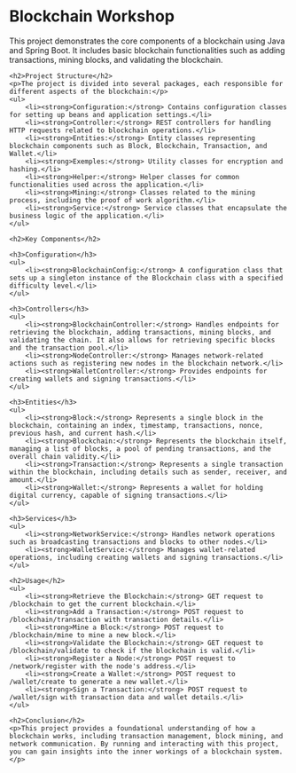 <!DOCTYPE html>
<html lang="en">
<head>
    <meta charset="UTF-8">
    <meta name="viewport" content="width=device-width, initial-scale=1.0">
    <title>Blockchain Workshop</title>
</head>
<body>
    <h1>Blockchain Workshop</h1>
    <p>This project demonstrates the core components of a blockchain using Java and Spring Boot. It includes basic blockchain functionalities such as adding transactions, mining blocks, and validating the blockchain.</p>
    
    <h2>Project Structure</h2>
    <p>The project is divided into several packages, each responsible for different aspects of the blockchain:</p>
    <ul>
        <li><strong>Configuration:</strong> Contains configuration classes for setting up beans and application settings.</li>
        <li><strong>Controller:</strong> REST controllers for handling HTTP requests related to blockchain operations.</li>
        <li><strong>Entities:</strong> Entity classes representing blockchain components such as Block, Blockchain, Transaction, and Wallet.</li>
        <li><strong>Exemples:</strong> Utility classes for encryption and hashing.</li>
        <li><strong>Helper:</strong> Helper classes for common functionalities used across the application.</li>
        <li><strong>Mining:</strong> Classes related to the mining process, including the proof of work algorithm.</li>
        <li><strong>Service:</strong> Service classes that encapsulate the business logic of the application.</li>
    </ul>

    <h2>Key Components</h2>

    <h3>Configuration</h3>
    <ul>
        <li><strong>BlockchainConfig:</strong> A configuration class that sets up a singleton instance of the Blockchain class with a specified difficulty level.</li>
    </ul>

    <h3>Controllers</h3>
    <ul>
        <li><strong>BlockchainController:</strong> Handles endpoints for retrieving the blockchain, adding transactions, mining blocks, and validating the chain. It also allows for retrieving specific blocks and the transaction pool.</li>
        <li><strong>NodeController:</strong> Manages network-related actions such as registering new nodes in the blockchain network.</li>
        <li><strong>WalletController:</strong> Provides endpoints for creating wallets and signing transactions.</li>
    </ul>

    <h3>Entities</h3>
    <ul>
        <li><strong>Block:</strong> Represents a single block in the blockchain, containing an index, timestamp, transactions, nonce, previous hash, and current hash.</li>
        <li><strong>Blockchain:</strong> Represents the blockchain itself, managing a list of blocks, a pool of pending transactions, and the overall chain validity.</li>
        <li><strong>Transaction:</strong> Represents a single transaction within the blockchain, including details such as sender, receiver, and amount.</li>
        <li><strong>Wallet:</strong> Represents a wallet for holding digital currency, capable of signing transactions.</li>
    </ul>

    <h3>Services</h3>
    <ul>
        <li><strong>NetworkService:</strong> Handles network operations such as broadcasting transactions and blocks to other nodes.</li>
        <li><strong>WalletService:</strong> Manages wallet-related operations, including creating wallets and signing transactions.</li>
    </ul>

    <h2>Usage</h2>
    <ul>
        <li><strong>Retrieve the Blockchain:</strong> GET request to /blockchain to get the current blockchain.</li>
        <li><strong>Add a Transaction:</strong> POST request to /blockchain/transaction with transaction details.</li>
        <li><strong>Mine a Block:</strong> POST request to /blockchain/mine to mine a new block.</li>
        <li><strong>Validate the Blockchain:</strong> GET request to /blockchain/validate to check if the blockchain is valid.</li>
        <li><strong>Register a Node:</strong> POST request to /network/register with the node's address.</li>
        <li><strong>Create a Wallet:</strong> POST request to /wallet/create to generate a new wallet.</li>
        <li><strong>Sign a Transaction:</strong> POST request to /wallet/sign with transaction data and wallet details.</li>
    </ul>

    <h2>Conclusion</h2>
    <p>This project provides a foundational understanding of how a blockchain works, including transaction management, block mining, and network communication. By running and interacting with this project, you can gain insights into the inner workings of a blockchain system.</p>
</body>
</html>
